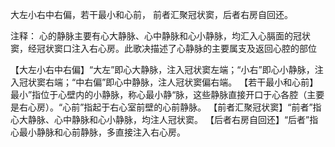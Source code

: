 大左小右中右偏，若干最小和心前，
前者汇聚冠状窦，后者右房自回还。

注释：
心的静脉主要有心大静脉、心中静脉和心小静脉，均汇入心膈面的冠状窦，经冠状窦口注入右心房。此歌决描述了心静脉的主要属支及返回心腔的部位

【大左小右中右偏】“大左”即心大静脉，注入冠状窦左端；“小右”即心小静脉，注入冠状窦右端；“中右偏”即心中静脉，注人冠状窦偏右端。
【若干最小和心前】最小”指位于心壁内的小静脉，称心最小静“脉，这些静脉直接开口于心各腔（主要是右心房）。“心前”指起于右心室前壁的心前静脉。
【前者汇聚冠状窦】“前者”指心大静脉、心中静脉和心小静脉，均注人冠状窦。
【后者右房自回还】“后者”指心最小静脉和心前静脉，多直接注入右心房。
